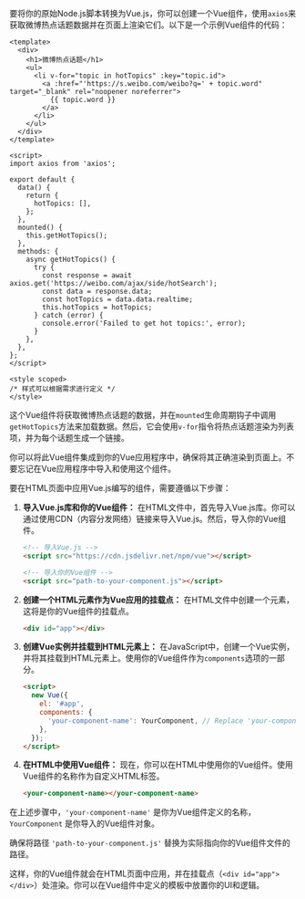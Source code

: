 要将你的原始Node.js脚本转换为Vue.js，你可以创建一个Vue组件，使用`axios`来获取微博热点话题数据并在页面上渲染它们。以下是一个示例Vue组件的代码：

```vue
<template>
  <div>
    <h1>微博热点话题</h1>
    <ul>
      <li v-for="topic in hotTopics" :key="topic.id">
        <a :href="'https://s.weibo.com/weibo?q=' + topic.word" target="_blank" rel="noopener noreferrer">
          {{ topic.word }}
        </a>
      </li>
    </ul>
  </div>
</template>

<script>
import axios from 'axios';

export default {
  data() {
    return {
      hotTopics: [],
    };
  },
  mounted() {
    this.getHotTopics();
  },
  methods: {
    async getHotTopics() {
      try {
        const response = await axios.get('https://weibo.com/ajax/side/hotSearch');
        const data = response.data;
        const hotTopics = data.data.realtime;
        this.hotTopics = hotTopics;
      } catch (error) {
        console.error('Failed to get hot topics:', error);
      }
    },
  },
};
</script>

<style scoped>
/* 样式可以根据需求进行定义 */
</style>
```

这个Vue组件将获取微博热点话题的数据，并在`mounted`生命周期钩子中调用`getHotTopics`方法来加载数据。然后，它会使用`v-for`指令将热点话题渲染为列表项，并为每个话题生成一个链接。

你可以将此Vue组件集成到你的Vue应用程序中，确保将其正确渲染到页面上。不要忘记在Vue应用程序中导入和使用这个组件。


要在HTML页面中应用Vue.js编写的组件，需要遵循以下步骤：

1. **导入Vue.js库和你的Vue组件：** 在HTML文件中，首先导入Vue.js库。你可以通过使用CDN（内容分发网络）链接来导入Vue.js。然后，导入你的Vue组件。

   ```html
   <!-- 导入Vue.js -->
   <script src="https://cdn.jsdelivr.net/npm/vue"></script>
   
   <!-- 导入你的Vue组件 -->
   <script src="path-to-your-component.js"></script>
   ```

2. **创建一个HTML元素作为Vue应用的挂载点：** 在HTML文件中创建一个元素，这将是你的Vue组件的挂载点。

   ```html
   <div id="app"></div>
   ```

3. **创建Vue实例并挂载到HTML元素上：** 在JavaScript中，创建一个Vue实例，并将其挂载到HTML元素上。使用你的Vue组件作为`components`选项的一部分。

   ```html
   <script>
     new Vue({
       el: '#app',
       components: {
         'your-component-name': YourComponent, // Replace 'your-component-name' with the name you want to use
       },
     });
   </script>
   ```

4. **在HTML中使用Vue组件：** 现在，你可以在HTML中使用你的Vue组件。使用Vue组件的名称作为自定义HTML标签。

   ```html
   <your-component-name></your-component-name>
   ```

在上述步骤中，`'your-component-name'` 是你为Vue组件定义的名称，`YourComponent` 是你导入的Vue组件对象。

确保将路径 `'path-to-your-component.js'` 替换为实际指向你的Vue组件文件的路径。

这样，你的Vue组件就会在HTML页面中应用，并在挂载点（`<div id="app"></div>`）处渲染。你可以在Vue组件中定义的模板中放置你的UI和逻辑。
